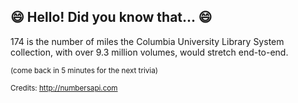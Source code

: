 ## 😄 Hello! Did you know that... 😄
174 is the number of miles the Columbia University Library System collection, with over 9.3 million volumes, would stretch end-to-end.

<sup>(come back in 5 minutes for the next trivia)</sup>


<sup>Credits: http://numbersapi.com</sup>
